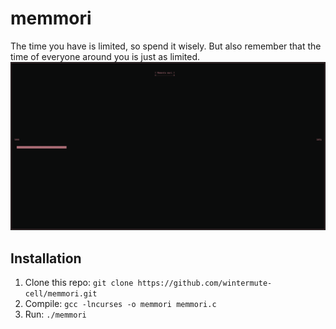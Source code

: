 # memmori
The time you have is limited, so spend it wisely.
But also remember that the time of everyone around you is just as limited.
![alt text](https://github.com/wintermute-cell/memmori/blob/main/memmoriscreen.png?raw=true)


## Installation
1. Clone this repo:
      ```git clone https://github.com/wintermute-cell/memmori.git```
2. Compile:
      ```gcc -lncurses -o memmori memmori.c```
3. Run:
      ```./memmori```
